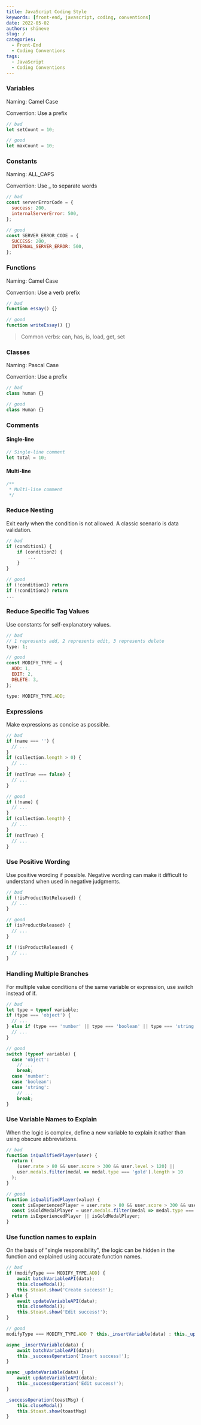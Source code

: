 ```yaml
---
title: JavaScript Coding Style
keywords: [front-end, javascript, coding, conventions]
date: 2022-05-02
authors: shineve
slug: /
categories:
  - Front-End
  - Coding Conventions
tags:
  - JavaScript
  - Coding Conventions
---
```


### Variables

Naming: Camel Case

Convention: Use a prefix

```js
// bad
let setCount = 10;

// good
let maxCount = 10;
```

### Constants

Naming: ALL_CAPS

Convention: Use \_ to separate words

```js
// bad
const serverErrorCode = {
  success: 200,
  internalServerError: 500,
};

// good
const SERVER_ERROR_CODE = {
  SUCCESS: 200,
  INTERNAL_SERVER_ERROR: 500,
};
```

### Functions

Naming: Camel Case

Convention: Use a verb prefix

```js
// bad
function essay() {}

// good
function writeEssay() {}
```

> Common verbs: can, has, is, load, get, set

### Classes

Naming: Pascal Case

Convention: Use a prefix

```js
// bad
class human {}

// good
class Human {}
```

### Comments

#### Single-line

```js
// Single-line comment
let total = 10;
```

#### Multi-line

```js
/**
 * Multi-line comment
 */
```

### Reduce Nesting

Exit early when the condition is not allowed. A classic scenario is data validation.

```js
// bad
if (condition1) {
    if (condition2) {
        ...
    }
}

// good
if (!condition1) return
if (!condition2) return
...
```

### Reduce Specific Tag Values

Use constants for self-explanatory values.

```js
// bad
// 1 represents add, 2 represents edit, 3 represents delete
type: 1;

// good
const MODIFY_TYPE = {
  ADD: 1,
  EDIT: 2,
  DELETE: 3,
};

type: MODIFY_TYPE.ADD;
```

### Expressions

Make expressions as concise as possible.

```js
// bad
if (name === '') {
  // ...
}
if (collection.length > 0) {
  // ...
}
if (notTrue === false) {
  // ...
}

// good
if (!name) {
  // ...
}
if (collection.length) {
  // ...
}
if (notTrue) {
  // ...
}
```

### Use Positive Wording

Use positive wording if possible. Negative wording can make it difficult to understand when used in negative judgments.

```js
// bad
if (!isProductNotReleased) {
  // ...
}

// good
if (isProductReleased) {
  // ...
}

if (!isProductReleased) {
  // ...
}
```

### Handling Multiple Branches

For multiple value conditions of the same variable or expression, use switch instead of if.

```js
// bad
let type = typeof variable;
if (type === 'object') {
  // ...
} else if (type === 'number' || type === 'boolean' || type === 'string') {
  // ...
}

// good
switch (typeof variable) {
  case 'object':
    // ...
    break;
  case 'number':
  case 'boolean':
  case 'string':
    // ...
    break;
}
```

### Use Variable Names to Explain

When the logic is complex, define a new variable to explain it rather than using obscure abbreviations.

```js
// bad
function isQualifiedPlayer(user) {
  return (
    (user.rate > 80 && user.score > 300 && user.level > 120) ||
    user.medals.filter(medal => medal.type === 'gold').length > 10
  );
}

// good
function isQualifiedPlayer(value) {
  const isExperiencedPlayer = user.rate > 80 && user.score > 300 && user.level > 120;
  const isGoldMedalPlayer = user.medals.filter(medal => medal.type === 'gold').length > 10;
  return isExperiencedPlayer || isGoldMedalPlayer;
}
```

### Use function names to explain

On the basis of "single responsibility", the logic can be hidden in the function and explained using accurate function names.

```js
// bad
if (modifyType === MODIFY_TYPE.ADD) {
    await batchVariableAPI(data);
    this.closeModal();
    this.$toast.show('Create success!');
} else {
    await updateVariableAPI(data);
    this.closeModal();
    this.$toast.show('Edit success!');
}

// good
modifyType === MODIFY_TYPE.ADD ？ this._insertVariable(data) : this._updateVariable(data);

async _insertVariable(data) {
    await batchVariableAPI(data);
    this._successOperation('Insert success!');
}

async _updateVariable(data) {
    await updateVariableAPI(data);
    this._successOperation('Edit success!');
}

_successOperation(toastMsg) {
    this.closeModal()
    this.$toast.show(toastMsg)
}
```
